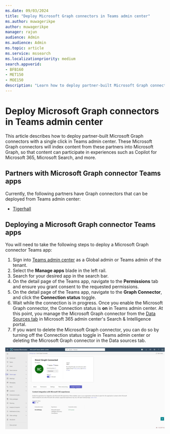 ```yaml
---
ms.date: 09/03/2024
title: "Deploy Microsoft Graph connectors in Teams admin center"
ms.author: muwagerikpe
author: muwagerikpe
manager: rajun
audience: Admin
ms.audience: Admin
ms.topic: article
ms.service: mssearch
ms.localizationpriority: medium
search.appverid:
- BFB160
- MET150
- MOE150
description: "Learn how to deploy partner-built Microsoft Graph connectors with a single click in Teams admin center, so you can index content that participates in experiences such as Copilot for Microsoft 365 and Microsoft Search."
---
```


# Deploy Microsoft Graph connectors in Teams admin center

This article describes how to deploy partner-built Microsoft Graph connectors with a single click in Teams admin center. These Microsoft Graph connectors will index content from these partners into Microsoft Graph, so that content can participate in experiences such as Copilot for Microsoft 365, Microsoft Search, and more.

## Partners with Microsoft Graph connector Teams apps
Currently, the following partners have Graph connectors that can be deployed from Teams admin center:
- [Tigerhall](https://admin.teams.microsoft.com/policies/manage-apps/682912ef-28b1-49d1-889f-ea6a1ef6d198/graph-connector)

## Deploying a Microsoft Graph connector Teams apps
You will need to take the following steps to deploy a Microsoft Graph connector Teams app:
1. Sign into [Teams admin center](https://admin.teams.microsoft.com/) as a Global admin or Teams admin of the tenant.
2. Select the **Manage apps** blade in the left rail.
3. Search for your desired app in the search bar.
4. On the detail page of the Teams app, navigate to the **Permissions** tab and ensure you grant consent to the requested permissions.
5. On the detail page of the Teams app, navigate to the **Graph Connector**, and click the **Connection status** toggle.
6. Wait while the connection is in progress. Once you enable the Microsoft Graph connector, the Connection status is **on** in Teams admin center. At this point, you manage the Microsoft Graph connector from the [Data Sources tab](https://admin.microsoft.com/Adminportal/Home#/MicrosoftSearch/Connectors) in Microsoft 365 admin center's Search & Intelligence portal.
7. If you want to delete the Microsoft Graph connector, you can do so by turning off the Connection status toggle in Teams admin center or deleting the Microsoft Graph connector in the Data sources tab.

![simplified admin experience in the Teams admin center](media/oneclickadmin-TAC-connectors.png)
